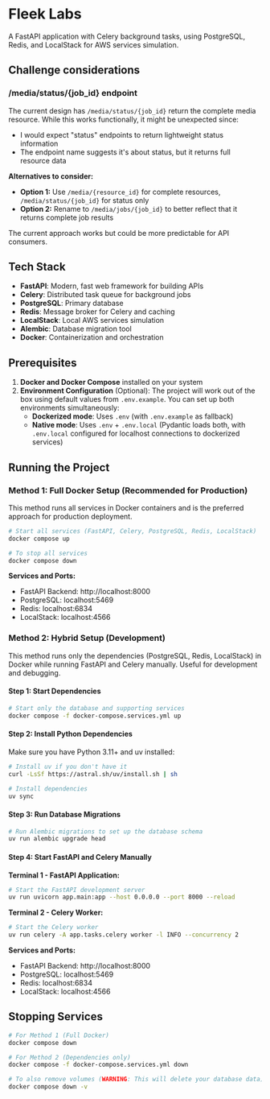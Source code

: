 # Fleek Labs

A FastAPI application with Celery background tasks, using PostgreSQL, Redis, and LocalStack for AWS services simulation.

## Challenge considerations

### /media/status/{job_id} endpoint

The current design has `/media/status/{job_id}` return the complete media resource. While this works functionally, it might be unexpected since:

- I would expect "status" endpoints to return lightweight status information
- The endpoint name suggests it's about status, but it returns full resource data

**Alternatives to consider:**
- **Option 1:** Use `/media/{resource_id}` for complete resources, `/media/status/{job_id}` for status only
- **Option 2:** Rename to `/media/jobs/{job_id}` to better reflect that it returns complete job results

The current approach works but could be more predictable for API consumers.

## Tech Stack

- **FastAPI**: Modern, fast web framework for building APIs
- **Celery**: Distributed task queue for background jobs
- **PostgreSQL**: Primary database
- **Redis**: Message broker for Celery and caching
- **LocalStack**: Local AWS services simulation
- **Alembic**: Database migration tool
- **Docker**: Containerization and orchestration

## Prerequisites

1. **Docker and Docker Compose** installed on your system
2. **Environment Configuration** (Optional): The project will work out of the box using default values from
   `.env.example`. You can set up both environments simultaneously:
    - **Dockerized mode**: Uses `.env` (with `.env.example` as fallback)
    - **Native mode**: Uses `.env` + `.env.local` (Pydantic loads both, with `.env.local` configured for localhost
      connections to dockerized services)

## Running the Project

### Method 1: Full Docker Setup (Recommended for Production)

This method runs all services in Docker containers and is the preferred approach for production deployment.

```bash
# Start all services (FastAPI, Celery, PostgreSQL, Redis, LocalStack)
docker compose up

# To stop all services
docker compose down
```

**Services and Ports:**

- FastAPI Backend: http://localhost:8000
- PostgreSQL: localhost:5469
- Redis: localhost:6834
- LocalStack: localhost:4566

### Method 2: Hybrid Setup (Development)

This method runs only the dependencies (PostgreSQL, Redis, LocalStack) in Docker while running FastAPI and Celery
manually. Useful for development and debugging.

#### Step 1: Start Dependencies

```bash
# Start only the database and supporting services
docker compose -f docker-compose.services.yml up
```

#### Step 2: Install Python Dependencies

Make sure you have Python 3.11+ and uv installed:

```bash
# Install uv if you don't have it
curl -LsSf https://astral.sh/uv/install.sh | sh

# Install dependencies
uv sync
```

#### Step 3: Run Database Migrations

```bash
# Run Alembic migrations to set up the database schema
uv run alembic upgrade head
```

#### Step 4: Start FastAPI and Celery Manually

**Terminal 1 - FastAPI Application:**

```bash
# Start the FastAPI development server
uv run uvicorn app.main:app --host 0.0.0.0 --port 8000 --reload
```

**Terminal 2 - Celery Worker:**

```bash
# Start the Celery worker
uv run celery -A app.tasks.celery worker -l INFO --concurrency 2
```

**Services and Ports:**

- FastAPI Backend: http://localhost:8000
- PostgreSQL: localhost:5469
- Redis: localhost:6834
- LocalStack: localhost:4566

## Stopping Services

```bash
# For Method 1 (Full Docker)
docker compose down

# For Method 2 (Dependencies only)
docker compose -f docker-compose.services.yml down

# To also remove volumes (WARNING: This will delete your database data)
docker compose down -v
```
